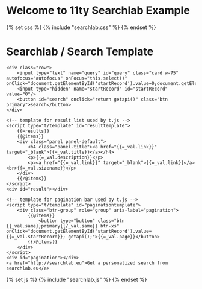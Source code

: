 # Welcome to 11ty Searchlab Example

{% set css %}
  {% include "searchlab.css" %}
{% endset %}


<div class="c">
    <h1>Searchlab&nbsp;/ Search&nbsp;Template</h1>

    <div class="row">
        <input type="text" name="query" id="query" class="card w-75" autofocus="autofocus" onFocus="this.select()" onClick="document.getElementById('startRecord').value=0;document.getElementById('query').value='';"/>&nbsp;
        <input type="hidden" name="startRecord" id="startRecord" value="0"/>
        <button id="search" onclick="return getapi()" class="btn primary">search</button>
    </div>

    <!-- template for result list used by t.js -->
    <script type="t/template" id="resulttemplate">
        {{=results}}
        {{@items}}
        <div class="panel panel-default">
            <h4 class="panel-title"><a href="{{=_val.link}}" target="_blank">{{=_val.title}}</a></h4>
            <p>{{=_val.description}}</p>
            <p><a href="{{=_val.link}}" target="_blank">{{=_val.link}}</a><br>{{=_val.sizename}}</p>
        </div>
        {{/@items}}
    </script>
    <div id="result"></div>

    <!-- template for pagination bar used by t.js -->
    <script type="t/template" id="paginationtemplate">
        <div class="btn-group" role="group" aria-label="pagination">
            {{@items}}
                <button type="button" class="btn {{_val.same}}primary{{/_val.same}} btn-xs" onClick="document.getElementById('startRecord').value={{=_val.startRecord}}; getapi();">{{=_val.page}}</button>
            {{/@items}}
        </div>
    </script>
    <div id="pagination"></div>
    <a href="http://searchlab.eu">Get a personalized search from searchlab.eu</a>
</div>

{% set js %}
  {% include "searchlab.js" %}
{% endset %}